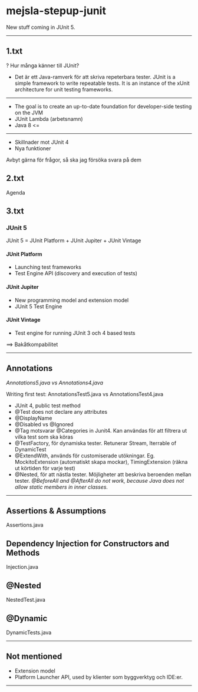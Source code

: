 # mejsla-stepup-junit
New stuff coming in JUnit 5.

---
## 1.txt
? Hur många känner till JUnit?
- Det är ett Java-ramverk för att skriva repeterbara tester.
JUnit is a simple framework to write repeatable tests. It is an instance of the xUnit architecture for unit testing frameworks.
---
- The goal is to create an up-to-date foundation for developer-side testing on the JVM
- JUnit Lambda (arbetsnamn)
- Java 8 <= 
---
- Skillnader mot JUnit 4
- Nya funktioner

Avbyt gärna för frågor, så ska jag försöka svara på dem


## 2.txt
Agenda


## 3.txt

### JUnit 5
JUnit 5 = JUnit Platform + JUnit Jupiter + JUnit Vintage

#### JUnit Platform
- Launching test frameworks
- Test Engine API (discovery and execution of tests)

#### JUnit Jupiter
- New programming model and extension model
- JUnit 5 Test Engine

#### JUnit Vintage
- Test engine for running JUnit 3 och 4 based tests

==> Bakåtkompabilitet

-----

## Annotations
*Annotations5.java vs Annotations4.java*

Writing first test:
AnnotationsTest5.java vs AnnotationsTest4.java
- JUnit 4, public test method
- @Test does not declare any attributes
- @DisplayName
- @Disabled vs @Ignored
- @Tag motsvarar @Categories in Junit4. Kan användas för att filtrera ut vilka test som ska köras
- @TestFactory, för dynamiska tester. Retunerar Stream, Iterrable of DynamicTest
- @ExtendWith, används för customiserade utökningar. Eg. MockitoExtension (automatiskt skapa mockar), TimingExtension (räkna ut körtiden för varje test)
- @Nested, för att nästla tester. Möjligheter att beskriva beroenden mellan tester. _@BeforeAll and @AfterAll do not work, because Java does not allow static members in inner classes._

---

## Assertions & Assumptions

Assertions.java


## Dependency Injection for Constructors and Methods

Injection.java

## @Nested

NestedTest.java


## @Dynamic

DynamicTests.java


---

## Not mentioned
- Extension model
- Platform Launcher API, used by klienter som byggverktyg och IDE:er.


---------------------
